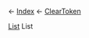 ← [Index](Api-Index) ← [ClearToken<T>](System.Collections.Generic.ClearToken`1)

[List<T>](System.Collections.Generic.List`1) List

